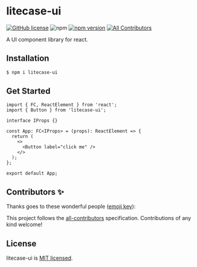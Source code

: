# litecase-ui

[![GitHub license](https://img.shields.io/badge/license-MIT-green.svg)](https://github.com/LantzShaw/litecase-ui/LICENSE) ![npm](https://img.shields.io/npm/dm/@udilia/create-react-library) [![npm version](https://img.shields.io/npm/v/litecase-ui.svg?style=flat)](https://www.npmjs.com/package/litecase-ui) <!-- ALL-CONTRIBUTORS-LIST:START - Do not remove or modify this section -->
[![All Contributors](https://img.shields.io/badge/all_contributors-0-orange.svg?style=flat)](#contributors-)

<!-- ALL-CONTRIBUTORS-LIST:END -->

A UI component library for react.

## Installation

```sh
$ npm i litecase-ui
```

## Get Started

```tsx
import { FC, ReactElement } from 'react';
import { Button } from 'litecase-ui';

interface IProps {}

const App: FC<IProps> = (props): ReactElement => {
  return (
    <>
      <Button label="click me" />
    </>
  );
};

export default App;
```

## Contributors ✨

Thanks goes to these wonderful people ([emoji key](https://allcontributors.org/docs/en/emoji-key)):

<!-- ALL-CONTRIBUTORS-LIST:START - Do not remove or modify this section -->
<!-- prettier-ignore-start -->
<!-- markdownlint-disable -->
<!-- markdownlint-restore -->
<!-- prettier-ignore-end -->

<!-- ALL-CONTRIBUTORS-LIST:END -->

This project follows the [all-contributors](https://github.com/all-contributors/all-contributors) specification. Contributions of any kind welcome!

## License

litecase-ui is [MIT licensed](./LICENSE).
